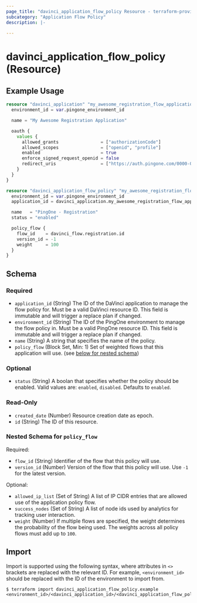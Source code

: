 ```yaml
---
page_title: "davinci_application_flow_policy Resource - terraform-provider-davinci"
subcategory: "Application Flow Policy"
description: |-
  
---
```


# davinci_application_flow_policy (Resource)



## Example Usage

```terraform
resource "davinci_application" "my_awesome_registration_flow_application" {
  environment_id = var.pingone_environment_id

  name = "My Awesome Registration Application"

  oauth {
    values {
      allowed_grants                = ["authorizationCode"]
      allowed_scopes                = ["openid", "profile"]
      enabled                       = true
      enforce_signed_request_openid = false
      redirect_uris                 = ["https://auth.pingone.com/0000-0000-000/rp/callback/openid_connect"]
    }
  }
}

resource "davinci_application_flow_policy" "my_awesome_registration_flow_application_policy" {
  environment_id = var.pingone_environment_id
  application_id = davinci_application.my_awesome_registration_flow_application.id

  name   = "PingOne - Registration"
  status = "enabled"

  policy_flow {
    flow_id    = davinci_flow.registration.id
    version_id = -1
    weight     = 100
  }
}
```

<!-- schema generated by tfplugindocs -->
## Schema

### Required

- `application_id` (String) The ID of the DaVinci application to manage the flow policy for. Must be a valid DaVinci resource ID. This field is immutable and will trigger a replace plan if changed.
- `environment_id` (String) The ID of the PingOne environment to manage the flow policy in. Must be a valid PingOne resource ID. This field is immutable and will trigger a replace plan if changed.
- `name` (String) A string that specifies the name of the policy.
- `policy_flow` (Block Set, Min: 1) Set of weighted flows that this application will use. (see [below for nested schema](#nestedblock--policy_flow))

### Optional

- `status` (String) A boolan that specifies whether the policy should be enabled. Valid values are: `enabled`, `disabled`. Defaults to `enabled`.

### Read-Only

- `created_date` (Number) Resource creation date as epoch.
- `id` (String) The ID of this resource.

<a id="nestedblock--policy_flow"></a>
### Nested Schema for `policy_flow`

Required:

- `flow_id` (String) Identifier of the flow that this policy will use.
- `version_id` (Number) Version of the flow that this policy will use. Use `-1` for the latest version.

Optional:

- `allowed_ip_list` (Set of String) A list of IP CIDR entries that are allowed use of the application policy flow.
- `success_nodes` (Set of String) A list of node ids used by analytics for tracking user interaction.
- `weight` (Number) If multiple flows are specified, the weight determines the probability of the flow being used. The weights across all policy flows must add up to `100`.

## Import

Import is supported using the following syntax, where attributes in `<>` brackets are replaced with the relevant ID.  For example, `<environment_id>` should be replaced with the ID of the environment to import from.

```shell
$ terraform import davinci_application_flow_policy.example <environment_id>/<davinci_application_id>/<davinci_application_flow_policy_id>
```